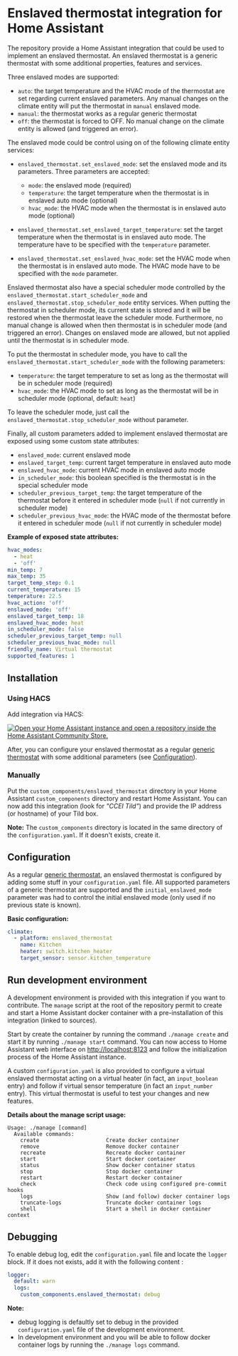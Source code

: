 # Enslaved thermostat integration for Home Assistant

The repository provide a Home Assistant integration that could be used to implement an enslaved
thermostat. An enslaved thermostat is a generic thermostat with some additional properties, features
and services.

Three enslaved modes are supported:
- `auto`: the target temperature and the HVAC mode of the thermostat are set regarding current
  enslaved parameters. Any manual changes on the climate entity will put the thermostat in `manual`
  enslaved mode.
- `manual`: the thermostat works as a regular generic thermostat
- `off`: the thermostat is forced to OFF. No manual change on the climate entity is allowed (and
  triggered an error).

The enslaved mode could be control using on of the following climate entity services:

- `enslaved_thermostat.set_enslaved_mode`: set the enslaved mode and its parameters. Three
  parameters are accepted:

  - `mode`: the enslaved mode (required)
  - `temperature`: the target temperature when the thermostat is in enslaved auto mode (optional)
  - `hvac_mode`: the HVAC mode when the thermostat is in enslaved auto mode (optional)

- `enslaved_thermostat.set_enslaved_target_temperature`: set the target temperature when the
  thermostat is in enslaved auto mode. The temperature have to be specified with the `temperature`
  parameter.

- `enslaved_thermostat.set_enslaved_hvac_mode`: set the HVAC mode when the thermostat is in enslaved
  auto mode. The HVAC mode have to be specified with the `mode` parameter.

Enslaved thermostat also have a special scheduler mode controlled by the
`enslaved_thermostat.start_scheduler_mode` and `enslaved_thermostat.stop_scheduler_mode` entity
services. When putting the thermostat in scheduler mode, its current state is stored and it will be
restored when the thermostat leave the scheduler mode. Furthermore, no manual change is allowed when
then thermostat is in scheduler mode (and triggered an error). Changes on enslaved mode are allowed,
but not applied until the thermostat is in scheduler mode.

To put the thermostat in scheduler mode, you have to call the
`enslaved_thermostat.start_scheduler_mode` with the following parameters:

- `temperature`: the target temperature to set as long as the thermostat will be in scheduler mode
  (required)
- `hvac_mode`: the HVAC mode to set as long as the thermostat will be in scheduler mode (optional,
  default: `heat`)

To leave the scheduler mode, just call the `enslaved_thermostat.stop_scheduler_mode` without
parameter.

Finally, all custom parameters added to implement enslaved thermostat are exposed using some custom
state attributes:

- `enslaved_mode`: current enslaved mode
- `enslaved_target_temp`: current target temperature in enslaved auto mode
- `enslaved_hvac_mode`: current HVAC mode in enslaved auto mode
- `in_scheduler_mode`: this boolean specified is the thermostat is in the special scheduler mode
- `scheduler_previous_target_temp`: the target temperature of the thermostat before it entered in
  scheduler mode (`null` if not currently in scheduler mode)
- `scheduler_previous_hvac_mode`: the HVAC mode of the thermostat before it entered in scheduler
  mode (`null` if not currently in scheduler mode)

__Example of exposed state attributes:__

```yaml
hvac_modes:
  - heat
  - 'off'
min_temp: 7
max_temp: 35
target_temp_step: 0.1
current_temperature: 15
temperature: 22.5
hvac_action: 'off'
enslaved_mode: 'off'
enslaved_target_temp: 18
enslaved_hvac_mode: heat
in_scheduler_mode: false
scheduler_previous_target_temp: null
scheduler_previous_hvac_mode: null
friendly_name: Virtual thermostat
supported_features: 1
```

## Installation

### Using HACS

Add integration via HACS:

[![Open your Home Assistant instance and open a repository inside the Home Assistant Community Store.](https://my.home-assistant.io/badges/hacs_repository.svg)](https://my.home-assistant.io/redirect/hacs_repository/?owner=brenard&repository=hass-enslaved-thermostat&category=integration)

After, you can configure your enslaved thermostat as a regular [generic thermostat](https://www.home-assistant.io/integrations/generic_thermostat/)
with some additional parameters (see [Configuration](#configuration)).

### Manually

Put the `custom_components/enslaved_thermostat` directory in your Home Assistant `custom_components`
directory and restart Home Assistant. You can now add this integration (look for _"CCEI Tild"_) and provide the
IP address (or hostname) of your Tild box.

__Note:__ The `custom_components` directory is located in the same directory of the
`configuration.yaml`. If it doesn't exists, create it.

## Configuration

As a regular [generic thermostat](https://www.home-assistant.io/integrations/generic_thermostat/),
an enslaved thermostat is configured by adding some stuff in your `configuration.yaml` file. All
supported parameters of a generic thermostat are supported and the `initial_enslaved_mode` parameter
was had to control the initial enslaved mode (only used if no previous state is known).

__Basic configuration:__

```yaml
climate:
  - platform: enslaved_thermostat
    name: Kitchen
    heater: switch.kitchen_heater
    target_sensor: sensor.kitchen_temperature
```

## Run development environment

A development environment is provided with this integration if you want to contribute. The `manage`
script at the root of the repository permit to create and start a Home Assistant docker container
with a pre-installation of this integration (linked to sources).

Start by create the container by running the command `./manage create` and start it by running
`./manage start` command. You can now access to Home Assistant web interface on
[http://localhost:8123](http://localhost:8123) and follow the initialization process of the Home
Assistant instance.

A custom `configuration.yaml` is also provided to configure a virtual enslaved thermostat acting on
a virtual heater (in fact, an `input_boolean` entry) and follow if virtual sensor temperature (in
fact an `input_number` entry). This virtual thermostat is useful to test your changes and new
features.

__Details about the manage script usage:__

```
Usage: ./manage [command]
  Available commands:
    create                     Create docker container
    remove                     Remove docker container
    recreate                   Recreate docker container
    start                      Start docker container
    status                     Show docker container status
    stop                       Stop docker container
    restart                    Restart docker container
    check                      Check code using configured pre-commit hooks
    logs                       Show (and follow) docker container logs
    truncate-logs              Truncate docker container logs
    shell                      Start a shell in docker container context
```

## Debugging

To enable debug log, edit the `configuration.yaml` file and locate the `logger` block. If it does not
exists, add it with the following content :

```yaml
logger:
  default: warn
  logs:
    custom_components.enslaved_thermostat: debug
```

__Note:__

- debug logging is defaultly set to debug in the provided `configuration.yaml` file of the
development environment.
- In development environment and you will be able to follow docker container logs by running
the `./manage logs` command.
